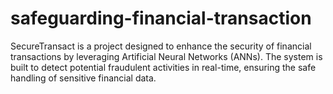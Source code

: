 # safeguarding-financial-transaction
SecureTransact is a project designed to enhance the security of financial transactions by leveraging Artificial Neural Networks (ANNs). The system is built to detect potential fraudulent activities in real-time, ensuring the safe handling of sensitive financial data.
